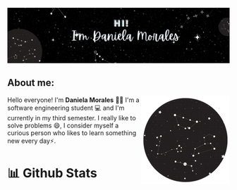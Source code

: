

[![Header](https://github.com/DaniMSix/DaniMSix/blob/main/Portada.gif)](https://github.com/DaniMSix)




## About me:




<img align='right' src="https://github.com/DaniMSix/DaniMSix/blob/main/Icono3.png" >

Hello everyone! I'm **Daniela Morales** 🙋‍♀️ I'm a software engineering student 💻 and I'm currently in my third semester. I really like to solve problems 😄, 
I consider myself a curious person who likes to learn something new every day⚡.


<h1>
  📊 Github Stats
</h1>

  <br>




